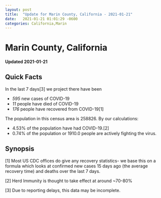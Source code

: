 ```yaml
---
layout: post
title:  "Update for Marin County, California - 2021-01-21"
date:   2021-01-21 01:01:29 -0600
categories: California,Marin
---
```


# Marin County, California
#### Updated 2021-01-21

## Quick Facts

In the last 7 days[3] we project there have been
- *595* new cases of COVID-19
- *11* people have died of COVID-19
- *176* people have recovered from COVID-19[1]

The population in this census area is 258826. By our calculations:
- 4.53% of the population have had COVID-19.[2]
- 0.74% of the population or 1910.0 people are actively fighting the virus.

## Synopsis




[1] Most US CDC offices do give any recovery statistics- we base this on a formula which looks at confirmed new cases
15 days ago (the average recovery time) and deaths over the last 7 days.

[2] Herd Immunity is thought to take effect at around ~70-80%

[3] Due to reporting delays, this data may be incomplete.
 
    